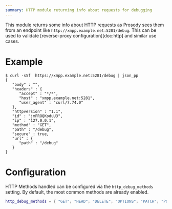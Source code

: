 ```yaml
---
summary: HTTP module returning info about requests for debugging
---
```


This module returns some info about HTTP requests as Prosody sees them
from an endpoint like `http://xmpp.example.net:5281/debug`.  This can be
used to validate [reverse-proxy configuration][doc:http] and similar use
cases.

# Example

```
$ curl -sSf  https://xmpp.example.net:5281/debug | json_pp
{
   "body" : "",
   "headers" : {
      "accept" : "*/*",
      "host" : "xmpp.example.net:5281",
      "user_agent" : "curl/7.74.0"
   },
   "httpversion" : "1.1",
   "id" : "jmFROQKoduU3",
   "ip" : "127.0.0.1",
   "method" : "GET",
   "path" : "/debug",
   "secure" : true,
   "url" : {
      "path" : "/debug"
   }
}
```

# Configuration

HTTP Methods handled can be configured via the `http_debug_methods`
setting. By default, the most common methods are already enabled.

```lua
http_debug_methods = { "GET"; "HEAD"; "DELETE"; "OPTIONS"; "PATCH"; "POST"; "PUT" };
```
